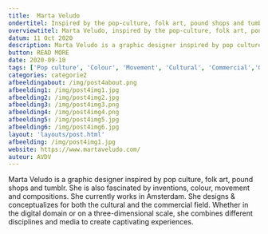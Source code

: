 ```yaml
---
title:  Marta Veludo
ondertitel: Inspired by the pop-culture, folk art, pound shops and tumblr
overviewtitel: Marta Veludo, inspired by the pop-culture, folk art, pound shops and tumblr
datum: 11 Oct 2020
description: Marta Veludo is a graphic designer inspired by pop culture, folk art, pound shops and tumblr. She is also fascinated by inventions, colour, movement and compositions.
button: READ MORE
date: 2020-09-10
tags: ['Pop culture', 'Colour', 'Movement', 'Cultural', 'Commercial','Graphic design']
categories: categorie2
afbeeldingabout: /img/post4about.png
afbeelding1: /img/post4img1.jpg
afbeelding2: /img/post4img2.jpg
afbeelding3: /img/post4img3.png
afbeelding4: /img/post4img4.png
afbeelding5: /img/post4img5.jpg
afbeelding6: /img/post4img6.jpg
layout: 'layouts/post.html'
afbeelding: /img/post4img1.jpg
website: https://www.martaveludo.com/
auteur: AVDV
---
```


Marta Veludo is a graphic designer inspired by pop culture, folk art, pound shops and tumblr. She is also fascinated by inventions, colour, movement and compositions. She currently works in Amsterdam. She designs & conceptualizes for both the cultural and the commercial field. Whether in the digital domain or on a three-dimensional scale, she combines different disciplines and media to create captivating experiences.
